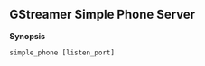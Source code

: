 GStreamer Simple Phone Server
--------------------------

**Synopsis**

    simple_phone [listen_port]
